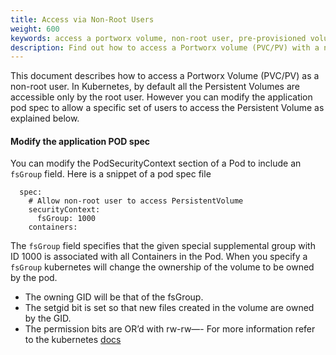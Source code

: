 ```yaml
---
title: Access via Non-Root Users
weight: 600
keywords: access a portworx volume, non-root user, pre-provisioned volumes, PV, PVC, Kubernetes, k8s
description: Find out how to access a Portworx volume (PVC/PV) with a non-root user
---
```


This document describes how to access a Portworx Volume (PVC/PV) as a non-root user. In Kubernetes, by default all the Persistent Volumes are accessible only by the root user. However you can modify the application pod spec to allow a specific set of users to access the Persistent Volume as explained below.

#### Modify the application POD spec

You can modify the PodSecurityContext section of a Pod to include an `fsGroup` field. Here is a snippet of a pod spec file

```text
  spec:
    # Allow non-root user to access PersistentVolume
    securityContext:
      fsGroup: 1000
    containers:
```

The `fsGroup` field specifies that the given special supplemental group with ID 1000 is associated with all Containers in the Pod. When you specify a `fsGroup` kubernetes will change the ownership of the volume to be owned by the pod.

* The owning GID will be that of the fsGroup.
* The setgid bit is set so that new files created in the volume are owned by the GID.
* The permission bits are OR’d with rw-rw—- For more information refer to the kubernetes [docs](https://kubernetes.io/docs/tasks/configure-pod-container/security-context/)
